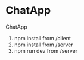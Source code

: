 # ChatApp
ChatApp 


1. npm install from /client
2. npm install from /server
3. npm run dev from /server
